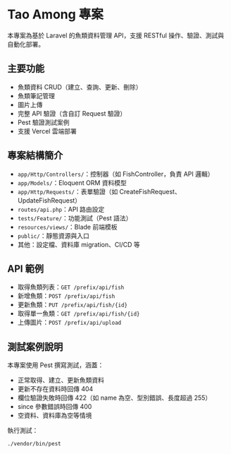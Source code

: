 # Tao Among 專案

本專案為基於 Laravel 的魚類資料管理 API，支援 RESTful 操作、驗證、測試與自動化部署。

## 主要功能

- 魚類資料 CRUD（建立、查詢、更新、刪除）
- 魚類筆記管理
- 圖片上傳
- 完整 API 驗證（含自訂 Request 驗證）
- Pest 驗證測試案例
- 支援 Vercel 雲端部署

## 專案結構簡介

- `app/Http/Controllers/`：控制器（如 FishController，負責 API 邏輯）
- `app/Models/`：Eloquent ORM 資料模型
- `app/Http/Requests/`：表單驗證（如 CreateFishRequest、UpdateFishRequest）
- `routes/api.php`：API 路由設定
- `tests/Feature/`：功能測試（Pest 語法）
- `resources/views/`：Blade 前端模板
- `public/`：靜態資源與入口
- 其他：設定檔、資料庫 migration、CI/CD 等

## API 範例

- 取得魚類列表：`GET /prefix/api/fish`
- 新增魚類：`POST /prefix/api/fish`
- 更新魚類：`PUT /prefix/api/fish/{id}`
- 取得單一魚類：`GET /prefix/api/fish/{id}`
- 上傳圖片：`POST /prefix/api/upload`

## 測試案例說明

本專案使用 Pest 撰寫測試，涵蓋：

- 正常取得、建立、更新魚類資料
- 更新不存在資料時回傳 404
- 欄位驗證失敗時回傳 422（如 name 為空、型別錯誤、長度超過 255）
- since 參數錯誤時回傳 400
- 空資料、資料庫為空等情境

執行測試：
```sh
./vendor/bin/pest